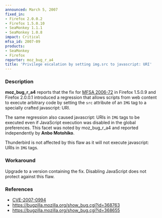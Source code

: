 ```yaml
---
announced: March 5, 2007
fixed_in:
- Firefox 2.0.0.2
- Firefox 1.5.0.10
- SeaMonkey 1.1.1
- SeaMonkey 1.0.8
impact: Critical
mfsa_id: 2007-09
products:
- SeaMonkey
- Firefox
reporter: moz_bug_r_a4
title: 'Privilege escalation by setting img.src to javascript: URI'
---
```


<h3>Description</h3>

<p><strong>moz_bug_r_a4</strong> reports that the fix for
<a href="http://www.mozilla.org/security/announce/2006/mfsa2006-72.html">
MFSA 2006-72</a> in Firefox 1.5.0.9 and Firefox 2.0.0.1
introduced a regression that allows scripts from web content
to execute arbitrary code by setting the <code>src</code>
attribute of an <code>IMG</code> tag to a specially crafted
javascript: URI.</p>

<p>The same regression also caused javascript: URIs in
<code>IMG</code> tags to be executed even if JavaScript
execution was disabled in the global preferences. This facet was
noted by moz_bug_r_a4 and reported independently by
<strong>Anbo Motohiko</strong>.</p>

<p>Thunderbird is not affected by this flaw as it will not execute
javascript: URIs in <code>IMG</code> tags.</p>

<h3>Workaround</h3>

<p>Upgrade to a version containing the fix. Disabling JavaScript does
not protect against this flaw.</p>

<h3>References</h3>

<ul>
<li><a class="ex-ref" href="http://nvd.nist.gov/nvd.cfm?cvename=CVE-2007-0994">CVE-2007-0994</a></li>
<li><a href="https://bugzilla.mozilla.org/show_bug.cgi?id=368763">
https://bugzilla.mozilla.org/show_bug.cgi?id=368763</a></li>
<li><a href="https://bugzilla.mozilla.org/show_bug.cgi?id=368655">
https://bugzilla.mozilla.org/show_bug.cgi?id=368655</a></li>
</ul>




